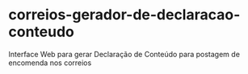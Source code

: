 # correios-gerador-de-declaracao-conteudo
Interface Web para gerar Declaração de Conteúdo para postagem de encomenda nos correios
